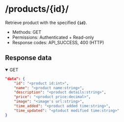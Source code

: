 /products/{id}/
=======

Retrieve product with the specified **`{id}`**.

- Methods: GET
- Permissions: Authenticated + Read-only
- Response codes: API_SUCCESS, 400 (HTTP)

## Response data

<details open>
    <summary>GET</summary>

```json
"data": {
    "id": "<product id:int>",
    "name": "<product name:string>",
    "description": "<product details:string>",
    "price": "<product price:decimal>",
    "image": "<image's url:string>",
    "time_added": "<product added time:string>",
    "time_updated": "<ptoduct modified time:string>"
}
```
